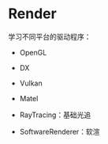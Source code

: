 # Render

学习不同平台的驱动程序：

* OpenGL

* DX

* Vulkan

* Matel

* RayTracing：基础光追

* SoftwareRenderer：软渲

  